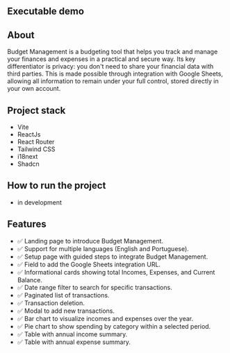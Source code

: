 ## Executable demo

## About
Budget Management is a budgeting tool that helps you track and manage your finances and expenses in a practical and secure way.
Its key differentiator is privacy: you don't need to share your financial data with third parties. This is made possible through integration with Google Sheets, allowing all information to remain under your full control, stored directly in your own account.

## Project stack
- Vite
- ReactJs
- React Router
- Tailwind CSS
- i18next
- Shadcn

## How to run the project
- in development

## Features
- :white_check_mark: Landing page to introduce Budget Management.
- :white_check_mark: Support for multiple languages (English and Portuguese).
- :white_check_mark: Setup page with guided steps to integrate Budget Management.
- :white_check_mark: Field to add the Google Sheets integration URL.
- :white_check_mark: Informational cards showing total Incomes, Expenses, and Current Balance.
- :white_check_mark: Date range filter to search for specific transactions.
- :white_check_mark: Paginated list of transactions.
- :white_check_mark: Transaction deletion.
- :white_check_mark: Modal to add new transactions.
- :white_check_mark: Bar chart to visualize incomes and expenses over the year.
- :white_check_mark: Pie chart to show spending by category within a selected period.
- :white_check_mark: Table with annual income summary.
- :white_check_mark: Table with annual expense summary.